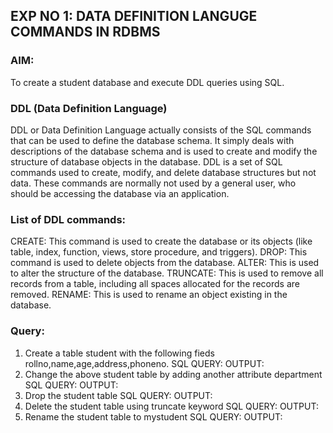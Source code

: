 ## EXP NO 1: DATA DEFINITION LANGUGE COMMANDS IN RDBMS
### AIM:
To create a student database and execute DDL queries using SQL.

### DDL (Data Definition Language)
DDL or Data Definition Language actually consists of the SQL commands that can be used to define the database schema. It simply deals with descriptions of the database schema and is used to create and modify the structure of database objects in the database. DDL is a set of SQL commands used to create, modify, and delete database structures but not data. These commands are normally not used by a general user, who should be accessing the database via an application.
### List of DDL commands:
CREATE: This command is used to create the database or its objects (like table, index, function, views, store procedure, and triggers). DROP: This command is used to delete objects from the database. ALTER: This is used to alter the structure of the database. TRUNCATE: This is used to remove all records from a table, including all spaces allocated for the records are removed. RENAME: This is used to rename an object existing in the database.
### Query:
1) Create a table student with the following fieds rollno,name,age,address,phoneno.
SQL QUERY:
OUTPUT:
2) Change the above student table by adding another attribute department
SQL QUERY:
OUTPUT:
3) Drop the student table
SQL QUERY:
OUTPUT:
4) Delete the student table using truncate keyword
SQL QUERY:
OUTPUT:
5) Rename the student table to mystudent
SQL QUERY:
OUTPUT:
